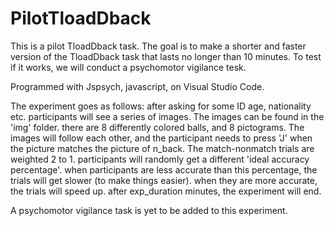 # PilotTloadDback
This is a pilot TloadDback task. The goal is to make a shorter and faster version of the TloadDback task that lasts no longer than 10 minutes. To test if it works, we will conduct a psychomotor vigilance tesk.

Programmed with Jspsych, javascript, on Visual Studio Code. 

The experiment goes as follows: after asking for some ID age, nationality etc. participants will see a series of images. 
The images can be found in the 'img' folder. there are 8 differently colored balls, and 8 pictograms. 
The images will follow each other, and the participant needs to press 'J' when the picture matches the picture of n_back. 
The match-nonmatch trials are weighted 2 to 1. 
participants will randomly get a different 'ideal accuracy percentage'. 
when participants are less accurate than this percentage, the trials will get slower (to make things easier). 
when they are more accurate, the trials will speed up. 
after exp_duration minutes, the experiment will end. 

A psychomotor vigilance task is yet to be added to this experiment. 

